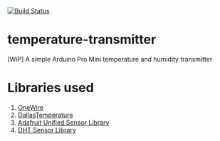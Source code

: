 [![Build Status](https://travis-ci.org/szymonbultrowicz/temperature-transmitter.svg?branch=master)](https://travis-ci.org/szymonbultrowicz/temperature-transmitter)

# temperature-transmitter
[WiP] A simple Arduino Pro Mini temperature and humidity transmitter

# Libraries used
1. [OneWire](https://www.pjrc.com/teensy/td_libs_OneWire.html)
1. [DallasTemperature](https://github.com/milesburton/Arduino-Temperature-Control-Library)
1. [Adafruit Unified Sensor Library](https://github.com/adafruit/Adafruit_Sensor)
1. [DHT Sensor Library](https://github.com/adafruit/DHT-sensor-library)